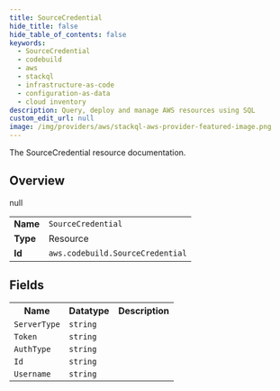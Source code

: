 ```yaml
---
title: SourceCredential
hide_title: false
hide_table_of_contents: false
keywords:
  - SourceCredential
  - codebuild
  - aws
  - stackql
  - infrastructure-as-code
  - configuration-as-data
  - cloud inventory
description: Query, deploy and manage AWS resources using SQL
custom_edit_url: null
image: /img/providers/aws/stackql-aws-provider-featured-image.png
---
```

The SourceCredential resource documentation.

## Overview
<table><tbody>
<tr><td><b>Name</b></td><td><code>SourceCredential</code></td></tr>
<tr><td><b>Type</b></td><td>Resource</td></tr>
null
<tr><td><b>Id</b></td><td><code>aws.codebuild.SourceCredential</code></td></tr>
</tbody></table>

## Fields
<table><tbody>
<tr><th>Name</th><th>Datatype</th><th>Description</th></tr>
<tr><td><code>ServerType</code></td><td><code>string</code></td><td></td></tr><tr><td><code>Token</code></td><td><code>string</code></td><td></td></tr><tr><td><code>AuthType</code></td><td><code>string</code></td><td></td></tr><tr><td><code>Id</code></td><td><code>string</code></td><td></td></tr><tr><td><code>Username</code></td><td><code>string</code></td><td></td></tr>
</tbody></table>